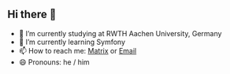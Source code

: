 ## Hi there 👋

- 🏫 I’m currently studying at RWTH Aachen University, Germany
- 🌱 I’m currently learning Symfony
- 📫 How to reach me: [Matrix](https://matrix.to/#/@jakob11:matrix.org) or [Email](mailto:jakob.yanagibashi@rwth-aachen.de)
- 😄 Pronouns: he / him
